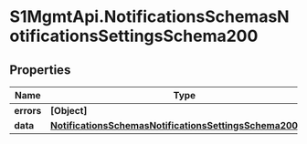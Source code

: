 # S1MgmtApi.NotificationsSchemasNotificationsSettingsSchema200

## Properties
Name | Type | Description | Notes
------------ | ------------- | ------------- | -------------
**errors** | **[Object]** | Errors | [optional] 
**data** | [**NotificationsSchemasNotificationsSettingsSchema200Data**](NotificationsSchemasNotificationsSettingsSchema200Data.md) |  | [optional] 


